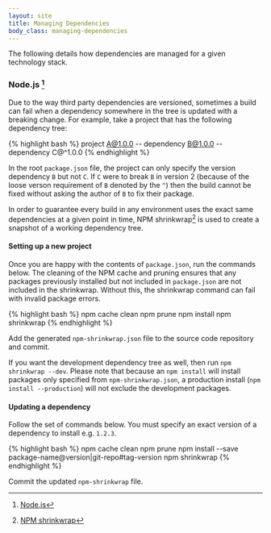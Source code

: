 ```yaml
---
layout: site
title: Managing Dependencies
body_class: managing-dependencies
---
```


The following details how dependencies are managed for a given technology stack.

### Node.js [^1]

Due to the way third party dependencies are versioned, sometimes a build can fail when a dependency somewhere in the tree is updated with a breaking change. For example, take a project that has the following dependency tree:

{% highlight bash %}
project A@1.0.0
-- dependency B@1.0.0
   -- dependency C@^1.0.0
{% endhighlight %}

In the root `package.json` file, the project can only specify the version dependency `B` but not `C`. If `C` were to break `B` in version 2 (because of the loose verson requirement of `B` denoted by the `^`) then the build cannot be fixed without asking the author of `B` to fix their package.

In order to guarantee every build in any environment uses the exact same dependencies at a given point in time, NPM shrinkwrap[^2] is used to create a snapshot of a working dependency tree.

#### Setting up a new project

Once you are happy with the contents of `package.json`, run the commands below. The cleaning of the NPM cache and pruning ensures that any packages previously installed but not included in `package.json` are not included in the shrinkwrap.  Without this, the shrinkwrap command can fail with invalid package errors.

{% highlight bash %}
npm cache clean
npm prune
npm install
npm shrinkwrap
{% endhighlight %}

Add the generated `npm-shrinkwrap.json` file to the source code repository and commit.

If you want the development dependency tree as well, then run `npm shrinkwrap --dev`. Please note that because an `npm install` will install packages only specified from `npm-shrinkwrap.json`, a production install (`npm install --production`) will not exclude the development packages.

#### Updating a dependency

Follow the set of commands below. You must specify an exact version of a dependency to install e.g. `1.2.3`.

{% highlight bash %}
npm cache clean
npm prune
npm install --save package-name@version|git-repo#tag-version
npm shrinkwrap
{% endhighlight %}

Commit the updated `npm-shrinkwrap` file.

[^1]: [Node.js](https://nodejs.org/)
[^2]: [NPM shrinkwrap](https://docs.npmjs.com/cli/shrinkwrap)
